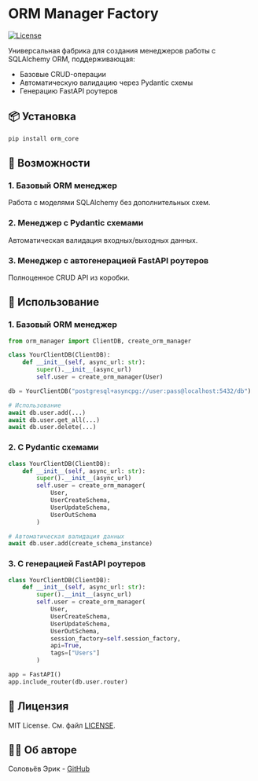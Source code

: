 # ORM Manager Factory

<!-- [![PyPI Version](https://img.shields.io/pypi/v/orm-manager-factory.svg)](https://pypi.org/project/orm-manager-factory/) -->
[![License](https://img.shields.io/badge/license-MIT-blue.svg)](LICENSE)

Универсальная фабрика для создания менеджеров работы с SQLAlchemy ORM, поддерживающая:
- Базовые CRUD-операции
- Автоматическую валидацию через Pydantic схемы
- Генерацию FastAPI роутеров

## 📦 Установка

```bash
pip install orm_core
```

## 🚀 Возможности

### 1. Базовый ORM менеджер
Работа с моделями SQLAlchemy без дополнительных схем.

### 2. Менеджер с Pydantic схемами
Автоматическая валидация входных/выходных данных.

### 3. Менеджер с автогенерацией FastAPI роутеров
Полноценное CRUD API из коробки.

## 🔧 Использование

### 1. Базовый ORM менеджер

```python
from orm_manager import ClientDB, create_orm_manager

class YourClientDB(ClientDB):
    def __init__(self, async_url: str):
        super().__init__(async_url)
        self.user = create_orm_manager(User)

db = YourClientDB("postgresql+asyncpg://user:pass@localhost:5432/db")

# Использование
await db.user.add(...)
await db.user.get_all(...)
await db.user.delete(...)
```

### 2. С Pydantic схемами

```python
class YourClientDB(ClientDB):
    def __init__(self, async_url: str):
        super().__init__(async_url)
        self.user = create_orm_manager(
            User,
            UserCreateSchema,
            UserUpdateSchema,
            UserOutSchema
        )

# Автоматическая валидация данных
await db.user.add(create_schema_instance)
```

### 3. С генерацией FastAPI роутеров

```python
class YourClientDB(ClientDB):
    def __init__(self, async_url: str):
        super().__init__(async_url)
        self.user = create_orm_manager(
            User,
            UserCreateSchema,
            UserUpdateSchema,
            UserOutSchema,
            session_factory=self.session_factory,
            api=True,
            tags=["Users"]
        )

app = FastAPI()
app.include_router(db.user.router)
```

## 📄 Лицензия

MIT License. См. файл [LICENSE](LICENSE).

## 🧑‍💻 Об авторе

Соловьёв Эрик - [GitHub](https://github.com/ErJokeCode)

